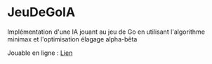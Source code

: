# JeuDeGoIA

Implémentation d'une IA jouant au jeu de Go en utilisant l'algorithme minimax et l'optimisation élagage alpha-bêta

Jouable en ligne : [Lien](https://saundersp.github.io/JeuDeGoIA)
